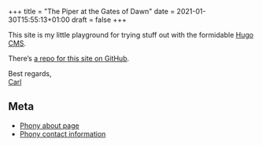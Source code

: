 +++
title = "The Piper at the Gates of Dawn"
date = 2021-01-30T15:55:13+01:00
draft = false
+++

This site is my little playground for trying stuff out with the
formidable [Hugo CMS](https://gohugo.io/).

There’s [a repo for this site on
GitHub](https://github.com/cpach/piper).

Best regards,  
[Carl](https://hsm.tunnel53.net/)

## Meta

- [Phony about page](/about/)
- [Phony contact information](/contact/)
